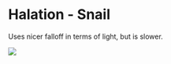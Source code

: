 # Halation - Snail

Uses nicer falloff in terms of light, but is slower.

![](https://user-images.githubusercontent.com/66244111/276506884-3b3db60d-02e6-474e-9e2f-ca66d935d2fd.jpg)
